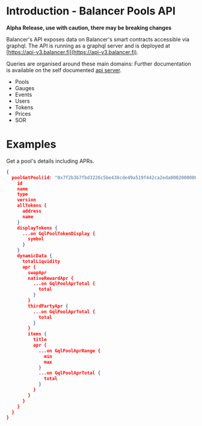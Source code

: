 # Introduction - Balancer Pools API

**Alpha Release, use with caution, there may be breaking changes**

Balancer's API exposes data on Balancer's smart contracts accessible via graphql. The API is running as a graphql server and is deployed at [https://api-v3.balancer.fi](https://api-v3.balancer.fi).

Queries are organised around these main domains: Further documentation is available on the self documented [api server](https://api-v3.balancer.fi).

- Pools
- Gauges
- Events
- Users
- Tokens
- Prices
- SOR


# Examples
Get a pool's details including APRs.
```json
{
  poolGetPool(id: "0x7f2b3b7fbd3226c5be438cde49a519f442ca2eda00020000000000000000067d", chain:MAINNET) {
    id
    name
    type
    version
    allTokens {
      address
      name
    }
    displayTokens {
      ...on GqlPoolTokenDisplay {
        symbol
      }
    }
    dynamicData {
      totalLiquidity
      apr {
        swapApr
        nativeRewardApr {
          ...on GqlPoolAprTotal {
            total
          }
        }
        thirdPartyApr {
          ...on GqlPoolAprTotal {
            total
          }
        }
        items {
          title
          apr {
            ...on GqlPoolAprRange {
              min
              max
            }
            ...on GqlPoolAprTotal {
              total
            }
          }
        }
      }
    }
  }
}
```